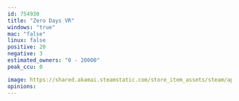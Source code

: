 ```yaml
---
id: 754930
title: "Zero Days VR"
windows: "true"
mac: "false"
linux: false
positive: 20
negative: 3
estimated_owners: "0 - 20000"
peak_ccu: 0

image: https://shared.akamai.steamstatic.com/store_item_assets/steam/apps/754930/header.jpg?t=1659028839
opinions:
---
```

